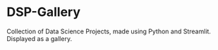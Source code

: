 # DSP-Gallery
Collection of Data Science Projects, made using Python and Streamlit.
Displayed as a gallery.
